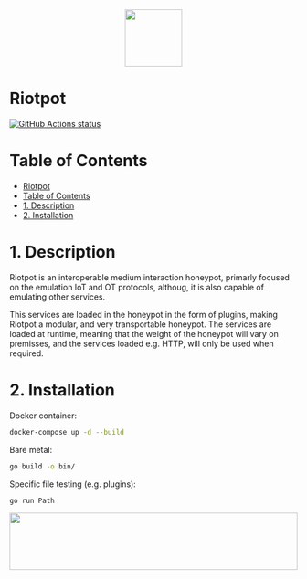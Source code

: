 <div style="text-align:center">
  <img src="AAUgrapgics/aau_logo.png" height="100" width="100">
</div> 

# Riotpot

<p align="left">
  <a href="https://github.com/aau-network-security/riotpot/actions"><img alt="GitHub Actions status" src="https://github.com/aau-network-security/riotpot/workflows/cyber/badge.svg"></a> 
</p>

# Table of Contents
- [Riotpot](#riotpot)
- [Table of Contents](#table-of-contents)
- [1. Description](#1-description)
- [2. Installation](#2-installation)


# 1. Description
Riotpot is an interoperable medium interaction honeypot, primarly focused on the emulation IoT and OT protocols, althoug, it is also capable of emulating other services.

This services are loaded in the honeypot in the form of plugins, making Riotpot a modular, and very transportable honeypot. The services are loaded at runtime, meaning that the weight of the honeypot will vary on premisses, and the services loaded e.g. HTTP, will only be used when required.

# 2. Installation

Docker container:
```bash
docker-compose up -d --build
```

Bare metal:
```bash
go build -o bin/
```

Specific file testing (e.g. plugins):
```bash
go run Path
```

<img src="AAUgrapgics/aau_waves.png" width="100%" height="100">